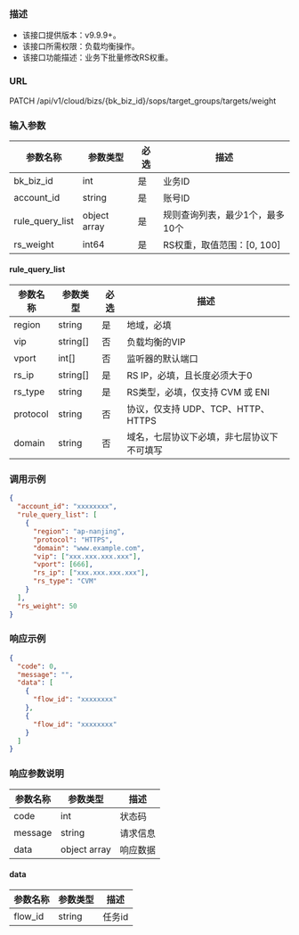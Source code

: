 ### 描述

- 该接口提供版本：v9.9.9+。
- 该接口所需权限：负载均衡操作。
- 该接口功能描述：业务下批量修改RS权重。

### URL

PATCH /api/v1/cloud/bizs/{bk_biz_id}/sops/target_groups/targets/weight

### 输入参数

| 参数名称            | 参数类型         | 必选 | 描述                 |
|-----------------|--------------|----|--------------------|
| bk_biz_id       | int          | 是  | 业务ID               |
| account_id      | string       | 是  | 账号ID               |
| rule_query_list | object array | 是  | 规则查询列表，最少1个，最多10个  |
| rs_weight       | int64        | 是  | RS权重，取值范围：[0, 100] |

#### rule_query_list

| 参数名称     | 参数类型     | 必选 | 描述                        |
|----------|----------|----|---------------------------|
| region   | string   | 是  | 地域，必填                     |
| vip      | string[] | 否  | 负载均衡的VIP                  |
| vport    | int[]    | 否  | 监听器的默认端口                  |
| rs_ip    | string[] | 是  | RS IP，必填，且长度必须大于0         |
| rs_type  | string   | 是  | RS类型，必填，仅支持 CVM 或 ENI     |
| protocol | string   | 否  | 协议，仅支持 UDP、TCP、HTTP、HTTPS |
| domain   | string   | 否  | 域名，七层协议下必填，非七层协议下不可填写     |

### 调用示例

```json
{
  "account_id": "xxxxxxxx",
  "rule_query_list": [
    {
      "region": "ap-nanjing",
      "protocol": "HTTPS",
      "domain": "www.example.com",
      "vip": ["xxx.xxx.xxx.xxx"],
      "vport": [666],
      "rs_ip": ["xxx.xxx.xxx.xxx"],
      "rs_type": "CVM"
    }
  ],
  "rs_weight": 50
}
```

### 响应示例

```json
{
  "code": 0,
  "message": "",
  "data": [
    {
      "flow_id": "xxxxxxxx"
    },
    {
      "flow_id": "xxxxxxxx"
    }
  ]
}
```

### 响应参数说明

| 参数名称  | 参数类型         | 描述    |
|---------|--------------|---------|
| code    | int          | 状态码   |
| message | string       | 请求信息 |
| data    | object array | 响应数据 |

#### data

| 参数名称    | 参数类型     | 描述   |
|---------|----------|------|
| flow_id | string   | 任务id |
